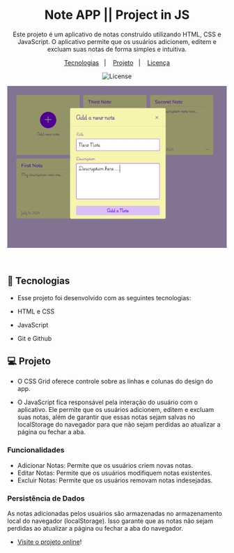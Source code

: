 
<h1 align="center"> Note APP || Project in JS </h1>

<p align="center">
Este projeto é um aplicativo de notas construído utilizando HTML, CSS e JavaScript. O aplicativo permite que os usuários adicionem, editem e excluam suas notas de forma simples e intuitiva.

<p align="center">
  <a href="#-tecnologias">Tecnologias</a>&nbsp;&nbsp;&nbsp;|&nbsp;&nbsp;&nbsp;
  <a href="#-projeto">Projeto</a>&nbsp;&nbsp;&nbsp;|&nbsp;&nbsp;&nbsp;
  <a href="#memo-licença">Licença</a>
</p>

<p align="center">
  <img alt="License" src="https://img.shields.io/static/v1?label=license&message=MIT&color=49AA26&labelColor=000000">
</p>

  ![AppNote](assets/images/AppNote_Js.PNG)

<br>

## 🚀 Tecnologias

- Esse projeto foi desenvolvido com as seguintes tecnologias:

- HTML e CSS
- JavaScript
- Git e Github

## 💻 Projeto

- O CSS Grid oferece controle sobre as linhas e colunas do design do app.

- O JavaScript fica responsável pela interação do usuário com o aplicativo. Ele permite que os usuários adicionem, editem e excluam suas notas, além de garantir que essas notas sejam salvas no localStorage do navegador para que não sejam perdidas ao atualizar a página ou fechar a aba.

### Funcionalidades
- Adicionar Notas: Permite que os usuários criem novas notas.
- Editar Notas: Permite que os usuários modifiquem notas existentes.
- Excluir Notas: Permite que os usuários removam notas indesejadas.

### Persistência de Dados
As notas adicionadas pelos usuários são armazenadas no armazenamento local do navegador (localStorage). Isso garante que as notas não sejam perdidas ao atualizar a página ou fechar a aba do navegador. <br/>
</p>

- [Visite o projeto online]()!
